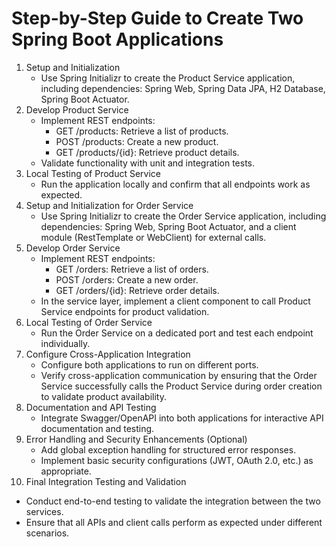 # Step-by-Step Guide to Create Two Spring Boot Applications

1. Setup and Initialization  
   - Use Spring Initializr to create the Product Service application, including dependencies: Spring Web, Spring Data JPA, H2 Database, Spring Boot Actuator.
2. Develop Product Service  
   - Implement REST endpoints:
     - GET /products: Retrieve a list of products.
     - POST /products: Create a new product.
     - GET /products/{id}: Retrieve product details.
   - Validate functionality with unit and integration tests.
3. Local Testing of Product Service  
   - Run the application locally and confirm that all endpoints work as expected.
4. Setup and Initialization for Order Service  
   - Use Spring Initializr to create the Order Service application, including dependencies: Spring Web, Spring Boot Actuator, and a client module (RestTemplate or WebClient) for external calls.
5. Develop Order Service  
   - Implement REST endpoints:
     - GET /orders: Retrieve a list of orders.
     - POST /orders: Create a new order.
     - GET /orders/{id}: Retrieve order details.
   - In the service layer, implement a client component to call Product Service endpoints for product validation.
6. Local Testing of Order Service  
   - Run the Order Service on a dedicated port and test each endpoint individually.
7. Configure Cross-Application Integration  
   - Configure both applications to run on different ports.
   - Verify cross-application communication by ensuring that the Order Service successfully calls the Product Service during order creation to validate product availability.
8. Documentation and API Testing  
   - Integrate Swagger/OpenAPI into both applications for interactive API documentation and testing.
9. Error Handling and Security Enhancements (Optional)  
   - Add global exception handling for structured error responses.
   - Implement basic security configurations (JWT, OAuth 2.0, etc.) as appropriate.
10. Final Integration Testing and Validation  
   - Conduct end-to-end testing to validate the integration between the two services.
   - Ensure that all APIs and client calls perform as expected under different scenarios.
